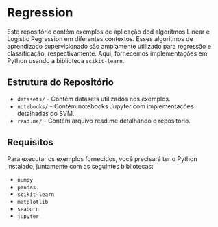 # Regression

Este repositório contém exemplos de aplicação dod algoritmos Linear e Logistic Regression em diferentes contextos. Esses algoritmos de aprendizado supervisionado são amplamente utilizado para regressão e classificação, respectivamente. Aqui, fornecemos implementações em Python usando a biblioteca `scikit-learn`.

## Estrutura do Repositório

- `datasets/` - Contém datasets utilizados nos exemplos.
- `notebooks/` - Contém notebooks Jupyter com implementações detalhadas do SVM.
- `read.me/` - Contém arquivo read.me detalhando o repositório.

## Requisitos

Para executar os exemplos fornecidos, você precisará ter o Python instalado, juntamente com as seguintes bibliotecas:

- `numpy`
- `pandas`
- `scikit-learn`
- `matplotlib`
- `seaborn`
- `jupyter`
